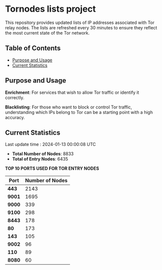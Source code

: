 # Tornodes lists project

This repository provides updated lists of IP addresses associated with Tor relay nodes. The lists are refreshed every 30 minutes to ensure they reflect the most current state of the Tor network.

## Table of Contents

- [Purpose and Usage](#purpose-and-usage)
- [Current Statistics](#current-statistics)


## Purpose and Usage

**Enrichment**: For services that wish to allow Tor traffic or identify it correctly.

**Blacklisting**: For those who want to block or control Tor traffic, understanding which IPs belong to Tor can be a starting point with a high accuracy.

## Current Statistics

Last update time : 2024-01-13 00:00:08 UTC

- **Total Number of Nodes**: 8833
- **Total of Entry Nodes**: 6435

**TOP 10 PORTS USED FOR TOR ENTRY NODES**

| **Port** | **Number of Nodes** |
|------|-----------------|
| **443**   | 2143  |
| **9001**   | 1695  |
| **9000**   | 339  |
| **9100**   | 298  |
| **8443**   | 178  |
| **80**   | 173  |
| **143**   | 105  |
| **9002**   | 96  |
| **110**   | 89  |
| **8080**   | 60  |

